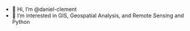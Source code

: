 - 👋 Hi, I’m @daniel-clement
- 👀 I’m interested in GIS, Geospatial Analysis, and Remote Sensing and Python

<!---
daniel-clement/daniel-clement is a ✨ special ✨ repository because its `README.md` (this file) appears on your GitHub profile.
You can click the Preview link to take a look at your changes.
--->
